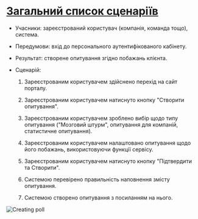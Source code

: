# [Загальний список сценаріїв](https://github.com/MkZb/ODB/blob/master/doc/requests.md#3-%D1%81%D1%86%D0%B5%D0%BD%D0%B0%D1%80%D1%96%D1%97)
- Учасники: зареєстрований користувач (компанія, команда тощо), система.

- Передумови: вхід до персонального аутентифікованого кабінету.

- Результат: створене опитування згідно побажань клієнта.

- Сценарій:

	1. Зареєстрованим користувачем здійснено перехід на сайт порталу.
		
	2. Зареєстрованим користувачем натиснуто кнопку "Cтворити опитування".
		
	3. Зареєстрованим користувачем зроблено вибір щодо типу опитування ("Мозговий штурм", опитування для компаній, статистичне опитування).
		
	4. Зареєстрованим користувачем налаштовано опитування щодо його побажань, використовуючи функції сервісу.
	
	6. Зареєстрованим користувачем натиснуто кнопку "Підтвердити та Створити".
  
  7. Системою перевірено правильність наповнення змісту опитування.
  
  8. Системою створено опитування з посиланням на нього.

![Creating poll](https://i.imgur.com/MV5fGLo.png)
